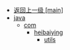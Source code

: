 - [返回上一级 [main]](notes/code/Hadoop/hdfs-java-api/src/main/)
- [java](notes/code/Hadoop/hdfs-java-api/src/main/java/)
  - [com](notes/code/Hadoop/hdfs-java-api/src/main/java/com/)
    - [heibaiying](notes/code/Hadoop/hdfs-java-api/src/main/java/com/heibaiying/)
      - [utils](notes/code/Hadoop/hdfs-java-api/src/main/java/com/heibaiying/utils/)
